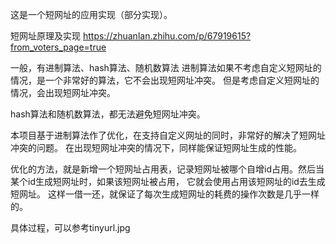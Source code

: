 这是一个短网址的应用实现（部分实现）。

短网址原理及实现
https://zhuanlan.zhihu.com/p/67919615?from_voters_page=true

一般，有进制算法、hash算法、随机数算法
进制算法如果不考虑自定义短网址的情况，是一个非常好的算法，它不会出现短网址冲突。
但是考虑自定义短网址的情况，会出现短网址冲突。

hash算法和随机数算法，都无法避免短网址冲突。

本项目基于进制算法作了优化，在支持自定义网址的同时，非常好的解决了短网址冲突的问题。
在出现短网址冲突的情况下，同样能保证短网址生成的性能。

优化的方法，就是新增一个短网址占用表，记录短网址被哪个自增id占用。然后当某个id生成短网址时，如果该短网址被占用，
它就会使用占用该短网址的id去生成短网址。
这样一借一还，就保证了每次生成短网址的耗费的操作次数是几乎一样的。

具体过程，可以参考tinyurl.jpg


